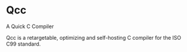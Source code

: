 # Qcc

A Quick C Compiler

Qcc is a retargetable, optimizing and self-hosting C compiler for the 
ISO C99 standard.

